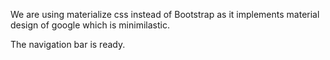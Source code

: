 We are using materialize css instead of Bootstrap as it implements material design of google which is minimilastic.

The navigation bar is ready.
